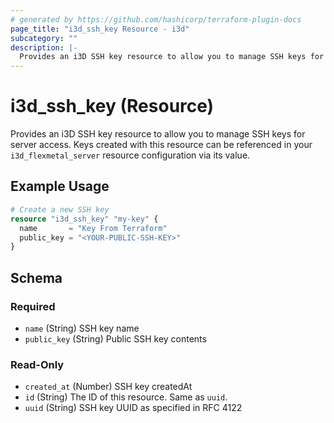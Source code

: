 ```yaml
---
# generated by https://github.com/hashicorp/terraform-plugin-docs
page_title: "i3d_ssh_key Resource - i3d"
subcategory: ""
description: |-
  Provides an i3D SSH key resource to allow you to manage SSH keys for server access. Keys created with this resource can be referenced in your i3d_flexmetal_server resource configuration via its value.
---
```


# i3d_ssh_key (Resource)

Provides an i3D SSH key resource to allow you to manage SSH keys for server access. Keys created with this resource can be referenced in your `i3d_flexmetal_server` resource configuration via its value.

## Example Usage

```terraform
# Create a new SSH key
resource "i3d_ssh_key" "my-key" {
  name       = "Key From Terraform"
  public_key = "<YOUR-PUBLIC-SSH-KEY>"
}
```

<!-- schema generated by tfplugindocs -->
## Schema

### Required

- `name` (String) SSH key name
- `public_key` (String) Public SSH key contents

### Read-Only

- `created_at` (Number) SSH key createdAt
- `id` (String) The ID of this resource. Same as `uuid`.
- `uuid` (String) SSH key UUID as specified in RFC 4122
